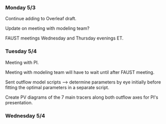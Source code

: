 ### Monday 5/3

Continue adding to Overleaf draft.

Update on meeting with modeling team? 

FAUST meetings Wednesday and Thursday evenings ET.

### Tuesday 5/4

Meeting with PI.

Meeting with modeling team will have to wait until after FAUST meeting.

Sent outflow model scripts --> determine parameters by eye initially before fitting the optimal parameters in a separate script.

Create PV diagrams of the 7 main tracers along both outflow axes for PI's presentation. 

### Wednesday 5/4

